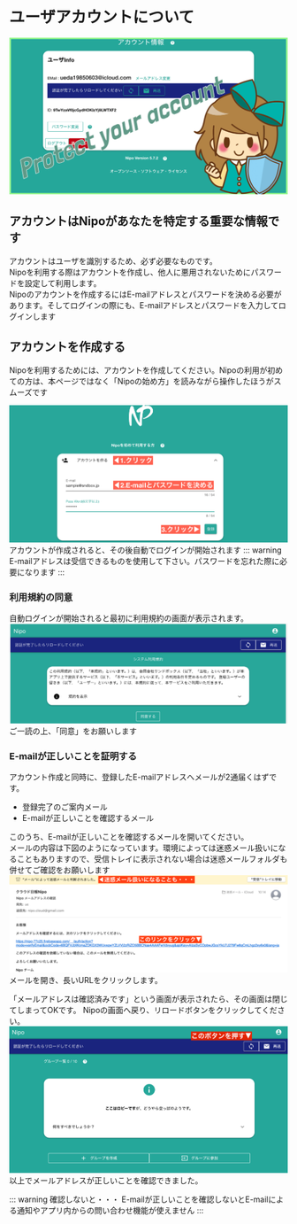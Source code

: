 # ユーザアカウントについて
![アカウントの設定-見出し](../../image/icatch/i11.png)

## アカウントはNipoがあなたを特定する重要な情報です
アカウントはユーザを識別するため、必ず必要なものです。  
Nipoを利用する際はアカウントを作成し、他人に悪用されないためにパスワードを設定して利用します。  
Nipoのアカウントを作成するにはE-mailアドレスとパスワードを決める必要があります。そしてログインの際にも、E-mailアドレスとパスワードを入力してログインします

## アカウントを作成する
Nipoを利用するためには、アカウントを作成してください。Nipoの利用が初めての方は、本ページではなく「Nipoの始め方」を読みながら操作したほうがスムーズです

![操作ガイド-アカウントの作成にはE-mailとパスワードが必要です](./account/a1.png)
アカウントが作成されると、その後自動でログインが開始されます
::: warning
E-mailアドレスは受信できるものを使用して下さい。パスワードを忘れた際に必要になります
:::

### 利用規約の同意
自動ログインが開始されると最初に利用規約の画面が表示されます。
![操作ガイド-利用規約について](./account/a2.png)
ご一読の上、「同意」をお願いします

### E-mailが正しいことを証明する
アカウント作成と同時に、登録したE-mailアドレスへメールが2通届くはずです。
- 登録完了のご案内メール
- E-mailが正しいことを確認するメール

このうち、E-mailが正しいことを確認するメールを開いてください。  
メールの内容は下図のようになっています。環境によっては迷惑メール扱いになることもありますので、受信トレイに表示されない場合は迷惑メールフォルダも併せてご確認をお願いします
![操作ガイド-E-mailの認証](./account/a3.png)
メールを開き、長いURLをクリックします。

「メールアドレスは確認済みです」という画面が表示されたら、その画面は閉じてしまってOKです。
Nipoの画面へ戻り、リロードボタンをクリックしてください。
![操作ガイド-認証の完了](./account/a4.png)
以上でメールアドレスが正しいことを確認できました。

::: warning 確認しないと・・・
E-mailが正しいことを確認しないとE-mailによる通知やアプリ内からの問い合わせ機能が使えません
:::
